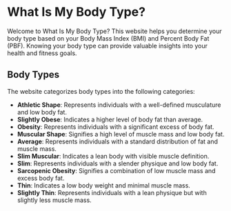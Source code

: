 # What Is My Body Type?

Welcome to What Is My Body Type? This website helps you determine your body type based on your Body Mass Index (BMI) and Percent Body Fat (PBF). Knowing your body type can provide valuable insights into your health and fitness goals.

## Body Types

The website categorizes body types into the following categories:

- **Athletic Shape**: Represents individuals with a well-defined musculature and low body fat.
- **Slightly Obese**: Indicates a higher level of body fat than average.
- **Obesity**: Represents individuals with a significant excess of body fat.
- **Muscular Shape**: Signifies a high level of muscle mass and low body fat.
- **Average**: Represents individuals with a standard distribution of fat and muscle mass.
- **Slim Muscular**: Indicates a lean body with visible muscle definition.
- **Slim**: Represents individuals with a slender physique and low body fat.
- **Sarcopenic Obesity**: Signifies a combination of low muscle mass and excess body fat.
- **Thin**: Indicates a low body weight and minimal muscle mass.
- **Slightly Thin**: Represents individuals with a lean physique but with slightly less muscle mass.
